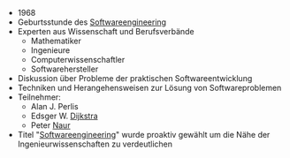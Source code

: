 - 1968
- Geburtsstunde des [Softwareengineering](Softwareengineering.md)
- Experten aus Wissenschaft und Berufsverbände
	- Mathematiker
	- Ingenieure
	- Computerwissenschaftler
	- Softwarehersteller
- Diskussion über Probleme der praktischen Softwareentwicklung
- Techniken und Herangehensweisen zur Lösung von Softwareproblemen
- Teilnehmer:
	- Alan J. Perlis
	- Edsger W. [Dijkstra](Persönlichkeiten%20und%20Organisationen/Dijkstra.md)
	- Peter [Naur](Persönlichkeiten%20und%20Organisationen/Naur.md)
- Titel "[Softwareengineering](Softwareengineering.md)" wurde proaktiv gewählt um die Nähe der Ingenieurwissenschaften zu verdeutlichen